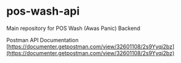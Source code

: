 # pos-wash-api

Main repository for POS Wash (Awas Panic) Backend

Postman API Documentation [https://documenter.getpostman.com/view/32601108/2s9Yyqi2bz](https://documenter.getpostman.com/view/32601108/2s9Yyqi2bz)

